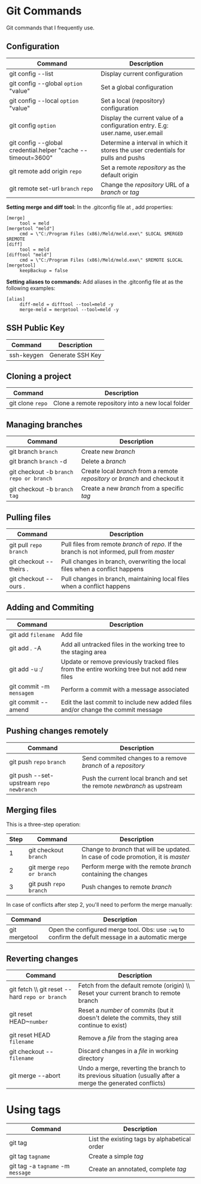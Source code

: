 # Git Commands

Git commands that I frequently use.

## Configuration

| Command | Description |
| ----- | ----- |
| git config --list | Display current configuration |
| git config --global `option` "value" | Set a global configuration |
| git config --local `option` "value" | Set a local (repository) configuration |
| git config `option` | Display the current value of a configuration entry. E.g: user.name, user.email |
| git config --global credential.helper "cache --timeout=3600" | Determine a interval in which it stores the user credentials for pulls and pushs |
| git remote add origin `repo` | Set a remote *repository* as the default origin |
| git remote set-url `branch` `repo` | Change the *repository* URL of a *branch* or *tag* |

**Setting merge and diff tool:**
In the .gitconfig file at <user folder>, add properties:
```
[merge]
     tool = meld
[mergetool "meld"]
     cmd = \"C:/Program Files (x86)/Meld/meld.exe\" $LOCAL $MERGED $REMOTE
[diff]
     tool = meld
[difftool "meld"]
     cmd = \"C:/Program Files (x86)/Meld/meld.exe\" $REMOTE $LOCAL
[mergetool]
     keepBackup = false
```

**Setting aliases to commands:**
Add aliases in the .gitconfig file at <user folder> as the following examples:
```
[alias]
     diff-meld = difftool --tool=meld -y 
     merge-meld = mergetool --tool=meld -y
```

## SSH Public Key

| Command | Description |
| ----- | ----- |
| ssh-keygen | Generate SSH Key |

## Cloning a project

| Command | Description |
| ----- | ----- |
| git clone `repo` | Clone a remote repository into a new local folder |

## Managing branches

| Command | Description |
| ----- | ----- |
| git branch `branch` | Create new *branch* |
| git branch `branch` -d | Delete a *branch* |
| git checkout -b `branch` `repo or branch` | Create local *branch* from a remote *repository* or *branch* and checkout it |
| git checkout -b `branch` `tag` | Create a new *branch* from a specific *tag* |

## Pulling files

| Command | Description |
| ----- | ----- |
| git pull `repo` `branch` | Pull files from remote *branch* of *repo*. If the branch is not informed, pull from *master* |
| git checkout --theirs . | Pull changes in branch, overwriting the local files when a conflict happens |
| git checkout --ours . | Pull changes in branch, maintaining local files when a conflict happens |

## Adding and Commiting

| Command | Description |
| ----- | ----- |
| git add `filename` | Add file |
| git add . -A | Add all untracked files in the working tree to the staging area |
| git add -u :/ | Update or remove previously tracked files from the entire working tree but not add new files |
| git commit -m `mensagem` | Perform a commit with a message associated |
| git commit --amend | Edit the last commit to include new added files and/or change the commit message |

## Pushing changes remotely

| Command | Description |
| ----- | ----- |
| git push `repo` `branch` | Send commited changes to a remove *branch* of a *repository* |
| git push --set-upstream `repo` `newbranch` | Push the current local branch and set the remote *newbranch* as upstream |

## Merging files

This is a three-step operation:

| Step | Command | Description |
| ----- | ----- | ----- |
| 1 | git checkout `branch` | Change to *branch* that will be updated. In case of code promotion, it is *master* |
| 2 | git merge `repo or branch` | Perform merge with the remote *branch* containing the changes |
| 3 | git push `repo` `branch` | Push changes to remote *branch* |

In case of conflicts after step 2, you'll need to perform the merge manually:

| Command | Description |
| ----- | ----- |
| git mergetool | Open the configured merge tool. Obs: use `:wq` to confirm the defult message in a automatic merge |

## Reverting changes

| Command | Description |
| ----- | ----- |
| git fetch \\\\ git reset --hard `repo or branch` | Fetch from the default remote (origin) \\\\ Reset your current branch to remote branch |
| git reset HEAD~`number` | Reset a *number* of commits (but it doesn't delete the commits, they still continue to exist) |
| git reset HEAD `filename` | Remove a *file* from the staging area |
| git checkout -- `filename` | Discard changes in a *file* in working directory |
| git merge --abort | Undo a merge, reverting the branch to its previous situation (usually after a merge the generated conflicts) |
	
# Using tags

| Command | Description |
| ----- | ----- |
| git tag | List the existing tags by alphabetical order |
| git tag `tagname` | Create a simple *tag* |
| git tag -a `tagname` -m `message` | Create an annotated, complete *tag* |
